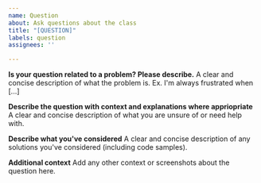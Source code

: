 ```yaml
---
name: Question
about: Ask questions about the class
title: "[QUESTION]"
labels: question
assignees: ''

---
```


**Is your question related to a problem? Please describe.**
A clear and concise description of what the problem is. Ex. I'm always frustrated when [...]

**Describe the question with context and explanations where appriopriate**
A clear and concise description of what you are unsure of or need help with.

**Describe what you've considered**
A clear and concise description of any solutions you've considered (including code samples).

**Additional context**
Add any other context or screenshots about the question here.
